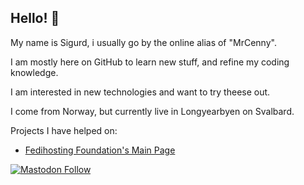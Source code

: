 ## Hello! 👋

My name is Sigurd, i usually go by the online alias of "MrCenny".

I am mostly here on GitHub to learn new stuff, and refine my coding knowledge.

I am interested in new technologies and want to try theese out.

I come from Norway, but currently live in Longyearbyen on Svalbard.

Projects I have helped on:
 - [Fedihosting Foundation's Main Page](https://fedihosting.foundation)

[![Mastodon Follow](https://img.shields.io/mastodon/follow/110799947563343337?domain=https%3A%2F%2Fmastodon.world&style=social)](https://mastodon.world/@sigurdvie)


<!--
**SigurdVie/SigurdVie** is a ✨ _special_ ✨ repository because its `README.md` (this file) appears on your GitHub profile.

Here are some ideas to get you started:

- 🔭 I’m currently working on ...
- 🌱 I’m currently learning ...
- 👯 I’m looking to collaborate on ...
- 🤔 I’m looking for help with ...
- 💬 Ask me about ...
- 📫 How to reach me: ...
- 😄 Pronouns: ...
- ⚡ Fun fact: ...
-->
